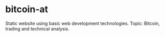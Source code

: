 # bitcoin-at
Static website using basic web development technologies. Topic: Bitcoin, trading and technical analysis.
